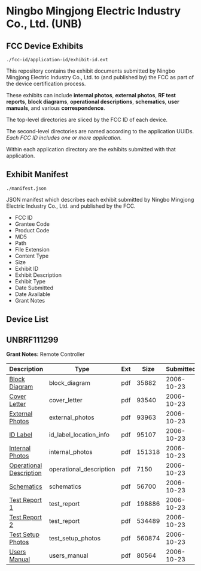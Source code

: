 # Ningbo Mingjong Electric Industry Co., Ltd. (UNB)
## FCC Device Exhibits

```
./fcc-id/application-id/exhibit-id.ext
```

This repository contains the exhibit documents submitted by Ningbo Mingjong Electric Industry Co., Ltd. to (and published by) the FCC as part of the device certification process.

These exhibits can include **internal photos**, **external photos**, **RF test reports**, **block diagrams**, **operational descriptions**, **schematics**, **user manuals**, and various **correspondence**.

The top-level directories are sliced by the FCC ID of each device.

The second-level directories are named according to the application UUIDs. *Each FCC ID includes one or more application.*

Within each application directory are the exhibits submitted with that application. 

## Exhibit Manifest

```
./manifest.json
```

JSON manifest which describes each exhibit submitted by Ningbo Mingjong Electric Industry Co., Ltd. and published by the FCC.

- FCC ID
- Grantee Code
- Product Code
- MD5
- Path
- File Extension
- Content Type
- Size
- Exhibit ID
- Exhibit Description
- Exhibit Type
- Date Submitted
- Date Available
- Grant Notes

## Device List
## UNBRF111299
**Grant Notes:** Remote Controller

| Description | Type | Ext | Size | Submitted | Available |
| ----------- | ---- | --- | ---- | --------- | --------- |
| [Block Diagram](UNBRF111299/f6afa35f5a9a503f66f638d5bf0779c5/719031.pdf) | block_diagram | pdf | 35882 | 2006-10-23 | 2006-10-23 |
| [Cover Letter](UNBRF111299/f6afa35f5a9a503f66f638d5bf0779c5/719032.pdf) | cover_letter | pdf | 93540 | 2006-10-23 | 2006-10-23 |
| [External Photos](UNBRF111299/f6afa35f5a9a503f66f638d5bf0779c5/719030.pdf) | external_photos | pdf | 93963 | 2006-10-23 | 2006-10-23 |
| [ID Label](UNBRF111299/f6afa35f5a9a503f66f638d5bf0779c5/719029.pdf) | id_label_location_info | pdf | 95107 | 2006-10-23 | 2006-10-23 |
| [Internal Photos](UNBRF111299/f6afa35f5a9a503f66f638d5bf0779c5/719028.pdf) | internal_photos | pdf | 151318 | 2006-10-23 | 2006-10-23 |
| [Operational Description](UNBRF111299/f6afa35f5a9a503f66f638d5bf0779c5/719027.pdf) | operational_description | pdf | 7150 | 2006-10-23 | 2006-10-23 |
| [Schematics](UNBRF111299/f6afa35f5a9a503f66f638d5bf0779c5/719026.pdf) | schematics | pdf | 56700 | 2006-10-23 | 2006-10-23 |
| [Test Report 1](UNBRF111299/f6afa35f5a9a503f66f638d5bf0779c5/719024.pdf) | test_report | pdf | 198886 | 2006-10-23 | 2006-10-23 |
| [Test Report 2](UNBRF111299/f6afa35f5a9a503f66f638d5bf0779c5/719025.pdf) | test_report | pdf | 534489 | 2006-10-23 | 2006-10-23 |
| [Test Setup Photos](UNBRF111299/f6afa35f5a9a503f66f638d5bf0779c5/719023.pdf) | test_setup_photos | pdf | 560874 | 2006-10-23 | 2006-10-23 |
| [Users Manual](UNBRF111299/f6afa35f5a9a503f66f638d5bf0779c5/719022.pdf) | users_manual | pdf | 80564 | 2006-10-23 | 2006-10-23 |
